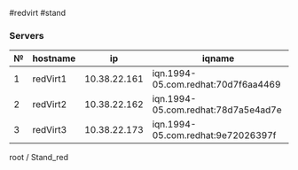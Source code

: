 #redvirt #stand 

### Servers 

| №   | hostname | ip           | iqname                              |
| --- | -------- | ------------ | ----------------------------------- |
| 1   | redVirt1 | 10.38.22.161 | iqn.1994-05.com.redhat:70d7f6aa4469 |
| 2   | redVirt2 | 10.38.22.162 | iqn.1994-05.com.redhat:78d7a5e4ad7e |
| 3   | redVirt3 | 10.38.22.173 | iqn.1994-05.com.redhat:9e72026397f  |
root / Stand_red